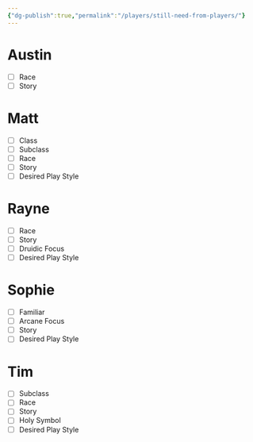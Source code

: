 ```yaml
---
{"dg-publish":true,"permalink":"/players/still-need-from-players/"}
---
```



# Austin
- [ ] Race
- [ ] Story

# Matt
- [ ] Class
- [ ] Subclass
- [ ] Race
- [ ] Story
- [ ] Desired Play Style

# Rayne
- [ ] Race
- [ ] Story
- [ ] Druidic Focus
- [ ] Desired Play Style

# Sophie
- [ ] Familiar
- [ ] Arcane Focus
- [ ] Story
- [ ] Desired Play Style

# Tim
- [ ] Subclass
- [ ] Race
- [ ] Story
- [ ] Holy Symbol
- [ ] Desired Play Style
